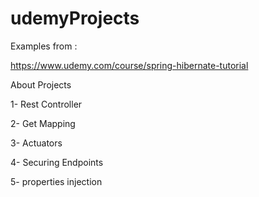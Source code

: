 # udemyProjects

Examples from :

https://www.udemy.com/course/spring-hibernate-tutorial


About Projects

1- Rest Controller

2- Get Mapping

3- Actuators

4- Securing Endpoints

5- properties injection
